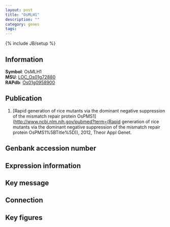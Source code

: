 ```yaml
---
layout: post
title: "OsMLH1"
description: ""
category: genes
tags: 
---
```

{% include JB/setup %}

## Information
__Symbol__: OsMLH1  
__MSU__: [LOC_Os01g72880](http://rice.plantbiology.msu.edu/cgi-bin/ORF_infopage.cgi?orf=LOC_Os01g72880)  
__RAPdb__: [Os01g0958900](http://rapdb.dna.affrc.go.jp/viewer/gbrowse_details/irgsp1?name=Os01g0958900)  

## Publication
1. [Rapid generation of rice mutants via the dominant negative suppression of the mismatch repair protein OsPMS1](http://www.ncbi.nlm.nih.gov/pubmed?term=(Rapid generation of rice mutants via the dominant negative suppression of the mismatch repair protein OsPMS1%5BTitle%5D)), 2012, Theor Appl Genet.

## Genbank accession number

## Expression information

## Key message

## Connection

## Key figures


